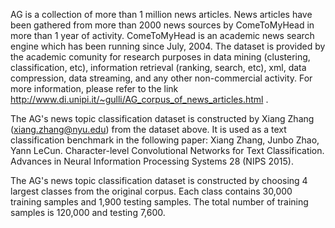 AG is a collection of more than 1 million news articles. News articles have been
gathered from more than 2000 news sources by ComeToMyHead in more than 1 year of
activity. ComeToMyHead is an academic news search engine which has been running
since July, 2004. The dataset is provided by the academic comunity for research
purposes in data mining (clustering, classification, etc), information retrieval
(ranking, search, etc), xml, data compression, data streaming, and any other
non-commercial activity. For more information, please refer to the link
http://www.di.unipi.it/~gulli/AG_corpus_of_news_articles.html .

The AG's news topic classification dataset is constructed by Xiang Zhang
(xiang.zhang@nyu.edu) from the dataset above. It is used as a text
classification benchmark in the following paper: Xiang Zhang, Junbo Zhao, Yann
LeCun. Character-level Convolutional Networks for Text Classification. Advances
in Neural Information Processing Systems 28 (NIPS 2015).

The AG's news topic classification dataset is constructed by choosing 4 largest
classes from the original corpus. Each class contains 30,000 training samples
and 1,900 testing samples. The total number of training samples is 120,000 and
testing 7,600.
